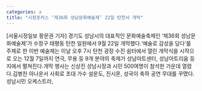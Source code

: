 ```yaml
---
categories: a
title: "시정포커스 ‘제36회 성남문화예술제’ 22일 탄천서 개막"
---
```

[서울시정일보 황문권 기자] 경기도 성남시의 대표적인 문화예술축제인 ‘제36회 성남문화예술제’가 수정구 태평동 탄천 일원에서 9월 22일 개막했다.‘예술로 감성을 담다’를 주제로 한 이번 예술제는 이날 오후 7시 탄천 광장 수진 쉼터에서 열린 개막식을 시작으로 오는 12월 7일까지 연극, 무용 등 9개 분야의 축제가 성남아트센터, 성남아트리움 등지에서 펼쳐진다.개막 행사는 신상진 성남시장과 시민 500여명이 참석한 가운데 열렸다.김병찬 아나운서 사회로 초대 가수 설운도, 진시몬, 성국이 축하 공연 무대를 꾸몄다.성남시민 오케스트라,